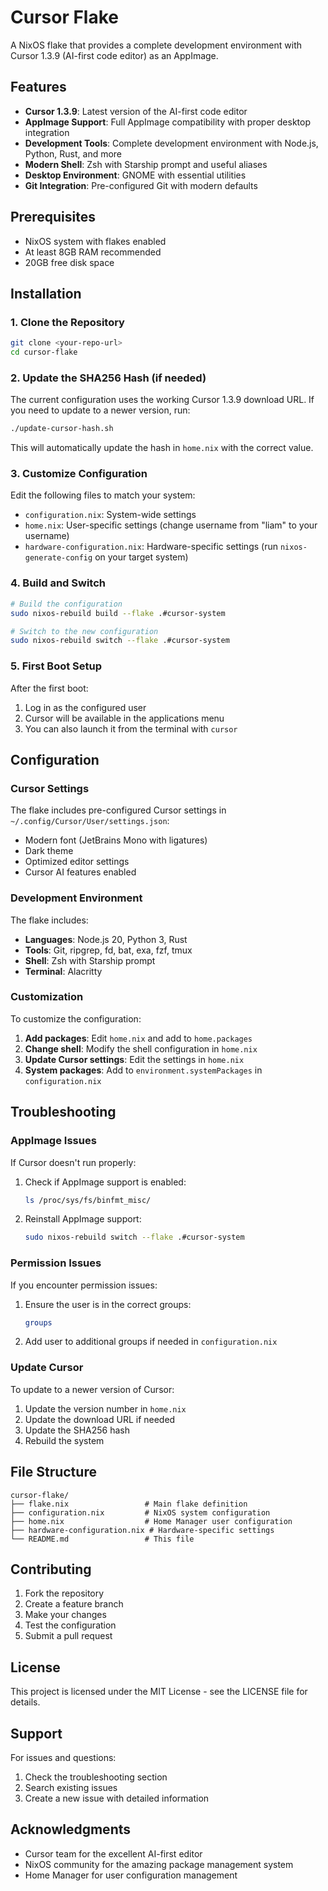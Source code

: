 # Cursor Flake

A NixOS flake that provides a complete development environment with Cursor 1.3.9 (AI-first code editor) as an AppImage.

## Features

- **Cursor 1.3.9**: Latest version of the AI-first code editor
- **AppImage Support**: Full AppImage compatibility with proper desktop integration
- **Development Tools**: Complete development environment with Node.js, Python, Rust, and more
- **Modern Shell**: Zsh with Starship prompt and useful aliases
- **Desktop Environment**: GNOME with essential utilities
- **Git Integration**: Pre-configured Git with modern defaults

## Prerequisites

- NixOS system with flakes enabled
- At least 8GB RAM recommended
- 20GB free disk space

## Installation

### 1. Clone the Repository

```bash
git clone <your-repo-url>
cd cursor-flake
```

### 2. Update the SHA256 Hash (if needed)

The current configuration uses the working Cursor 1.3.9 download URL. If you need to update to a newer version, run:

```bash
./update-cursor-hash.sh
```

This will automatically update the hash in `home.nix` with the correct value.

### 3. Customize Configuration

Edit the following files to match your system:

- `configuration.nix`: System-wide settings
- `home.nix`: User-specific settings (change username from "liam" to your username)
- `hardware-configuration.nix`: Hardware-specific settings (run `nixos-generate-config` on your target system)

### 4. Build and Switch

```bash
# Build the configuration
sudo nixos-rebuild build --flake .#cursor-system

# Switch to the new configuration
sudo nixos-rebuild switch --flake .#cursor-system
```

### 5. First Boot Setup

After the first boot:

1. Log in as the configured user
2. Cursor will be available in the applications menu
3. You can also launch it from the terminal with `cursor`

## Configuration

### Cursor Settings

The flake includes pre-configured Cursor settings in `~/.config/Cursor/User/settings.json`:

- Modern font (JetBrains Mono with ligatures)
- Dark theme
- Optimized editor settings
- Cursor AI features enabled

### Development Environment

The flake includes:

- **Languages**: Node.js 20, Python 3, Rust
- **Tools**: Git, ripgrep, fd, bat, exa, fzf, tmux
- **Shell**: Zsh with Starship prompt
- **Terminal**: Alacritty

### Customization

To customize the configuration:

1. **Add packages**: Edit `home.nix` and add to `home.packages`
2. **Change shell**: Modify the shell configuration in `home.nix`
3. **Update Cursor settings**: Edit the settings in `home.nix`
4. **System packages**: Add to `environment.systemPackages` in `configuration.nix`

## Troubleshooting

### AppImage Issues

If Cursor doesn't run properly:

1. Check if AppImage support is enabled:
   ```bash
   ls /proc/sys/fs/binfmt_misc/
   ```

2. Reinstall AppImage support:
   ```bash
   sudo nixos-rebuild switch --flake .#cursor-system
   ```

### Permission Issues

If you encounter permission issues:

1. Ensure the user is in the correct groups:
   ```bash
   groups
   ```

2. Add user to additional groups if needed in `configuration.nix`

### Update Cursor

To update to a newer version of Cursor:

1. Update the version number in `home.nix`
2. Update the download URL if needed
3. Update the SHA256 hash
4. Rebuild the system

## File Structure

```
cursor-flake/
├── flake.nix                 # Main flake definition
├── configuration.nix         # NixOS system configuration
├── home.nix                  # Home Manager user configuration
├── hardware-configuration.nix # Hardware-specific settings
└── README.md                 # This file
```

## Contributing

1. Fork the repository
2. Create a feature branch
3. Make your changes
4. Test the configuration
5. Submit a pull request

## License

This project is licensed under the MIT License - see the LICENSE file for details.

## Support

For issues and questions:

1. Check the troubleshooting section
2. Search existing issues
3. Create a new issue with detailed information

## Acknowledgments

- Cursor team for the excellent AI-first editor
- NixOS community for the amazing package management system
- Home Manager for user configuration management 